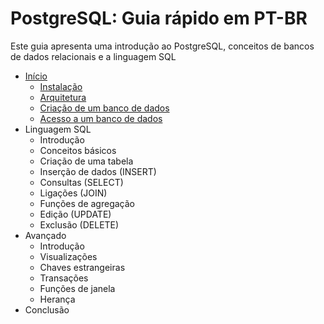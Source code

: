 # PostgreSQL: Guia rápido em PT-BR
Este guia apresenta uma introdução ao PostgreSQL, conceitos de bancos de dados relacionais e a linguagem SQL

  - [Início](https://github.com/GugahBrz/postgresql-ptbr/blob/master/1.%20Inicio/README.md#1-inicio)
    - [Instalação](https://github.com/GugahBrz/postgresql-ptbr/blob/master/1.%20Inicio/README.md#11-instala%C3%A7%C3%A3o)
    - [Arquitetura](https://github.com/GugahBrz/postgresql-ptbr/blob/master/1.%20Inicio/README.md#12-arquitetura)
    - [Criação de um banco de dados](https://github.com/GugahBrz/postgresql-ptbr/blob/master/1.%20Inicio/README.md#13-cria%C3%A7%C3%A3o-de-um-banco-de-dados)
    - [Acesso a um banco de dados](https://github.com/GugahBrz/postgresql-ptbr/blob/master/1.%20Inicio/README.md#14-acesso-a-um-banco-de-dados)
  - Linguagem SQL
    - Introdução
    - Conceitos básicos
    - Criação de uma tabela
    - Inserção de dados (INSERT)
    - Consultas (SELECT)
    - Ligações (JOIN)
    - Funções de agregação
    - Edição (UPDATE)
    - Exclusão (DELETE)
  - Avançado
    - Introdução
    - Visualizações
    - Chaves estrangeiras
    - Transações
    - Funções de janela
    - Herança
  - Conclusão
